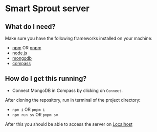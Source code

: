 # Smart Sprout server

## What do I need?

Make sure you have the following frameworks installed on your machine:

- [npm](https://docs.npmjs.com/downloading-and-installing-node-js-and-npm) OR [pnpm](https://pnpm.io/installation)
- [node.js](https://nodejs.org/en/download)
- [mongodb](https://www.mongodb.com/docs/manual/administration/install-community/)
- [compass](https://www.mongodb.com/docs/compass/master/install/)

## How do I get this running?

- Connect MongoDB in Compass by clicking on `Connect`.

After cloning the repository, run in terminal of the project directory:

- `npm i` OR `pnpm i`
- `npm run sv` OR `pnpm sv`

After this you should be able to access the server on [Localhost](http://localhost:4000/graphql)
